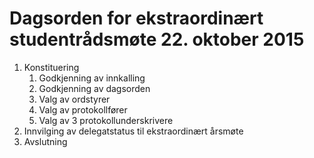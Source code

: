 # Dagsorden for ekstraordinært studentrådsmøte 22. oktober 2015

1. Konstituering
    1. Godkjenning av innkalling
    2. Godkjenning av dagsorden
    3. Valg av ordstyrer
    4. Valg av protokollfører
    5. Valg av 3 protokollunderskrivere
2. Innvilging av delegatstatus til ekstraordinært årsmøte
3. Avslutning


